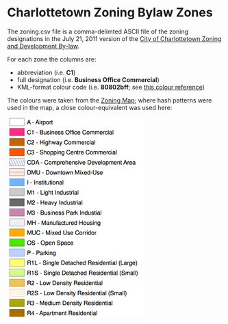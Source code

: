 Charlottetown Zoning Bylaw Zones
================================

The zoning.csv file is a comma-delimted ASCII file of the zoning designations in the July 21, 2011 version of the [City of Charlottetown Zoning and Development By-law](http://www.city.charlottetown.pe.ca/pdfs/bylaws/ZoningDevelopment_Bylaw.pdf).

For each zone the columns are:

 * abbreviation (i.e. **C1**)
 * full designation (i.e. **Business Office Commercial**)
 * KML-format colour code (i.e. **80802bff**; see [this colour reference](https://developers.google.com/kml/documentation/kmlreference#color))
 
The colours were taken from the [Zoning Map](http://www.city.charlottetown.pe.ca/pdfs/ZoningMap.pdf); where hash patterns were used in the map, a close colour-equivalent was used here:

![image](charlottetown-zoning-map-colours.png)